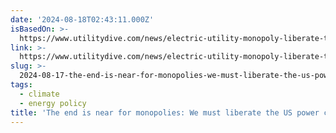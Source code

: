 ```yaml
---
date: '2024-08-18T02:43:11.000Z'
isBasedOn: >-
  https://www.utilitydive.com/news/electric-utility-monopoly-liberate-the-us-power-consumer/626775/
link: >-
  https://www.utilitydive.com/news/electric-utility-monopoly-liberate-the-us-power-consumer/626775/
slug: >-
  2024-08-17-the-end-is-near-for-monopolies-we-must-liberate-the-us-power-consumer-or-ut
tags:
  - climate
  - energy policy
title: 'The end is near for monopolies: We must liberate the US power consumer | Ut'
---
```

 
